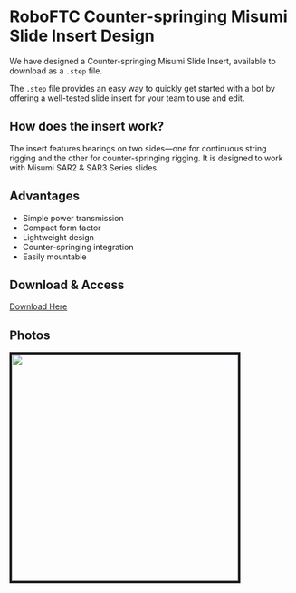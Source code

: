# RoboFTC Counter-springing Misumi Slide Insert Design

We have designed a Counter-springing Misumi Slide Insert, available to download as a `.step` file.

The `.step` file provides an easy way to quickly get started with a bot by offering a well-tested slide insert for your team to use and edit.

## How does the insert work?

The insert features bearings on two sides—one for continuous string rigging and the other for counter-springing rigging. It is designed to work with Misumi SAR2 & SAR3 Series slides.

## Advantages
- Simple power transmission
- Compact form factor
- Lightweight design
- Counter-springing integration
- Easily mountable

## Download & Access

<a href="../downloads/counterspringinginserts.step" download>Download Here</a>

## Photos
<img src="/images/counterspringinginserts.png" width="400" height="400" style="border: 4px solid #1b1b1f;">
